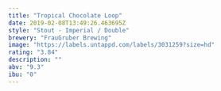 ```yaml
---
title: "Tropical Chocolate Loop"
date: 2019-02-08T13:49:26.463695Z
style: "Stout - Imperial / Double"
brewery: "FrauGruber Brewing"
image: "https://labels.untappd.com/labels/3031259?size=hd"
rating: "3.84"
description: ""
abv: "9.3"
ibu: "0"
---
```

